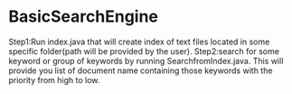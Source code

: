 BasicSearchEngine
=================
Step1:Run index.java that will create index of text files located in some specific 
      folder(path will be provided by the user).
Step2:search for some keyword or group of keywords by running SearchfromIndex.java. 
      This will provide you list of document name containing those keywords with the priority from high to low.
